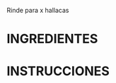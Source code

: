 <!-- Cambia la x por el número de hallacas de tu receta  -->
Rinde para x hallacas

<!-- Foto, dibujo del resultado final? -->

# INGREDIENTES
<!-- Incluir nombre de ingredientes en tu zona, puede que estés en otra parte del mundo y quieres compartir esta receta a un amigo allí -->

# INSTRUCCIONES
<!---Procedimiento, bailan mientras las hacen? pueden agregar tips divertidos o tradiciones de la familia-->